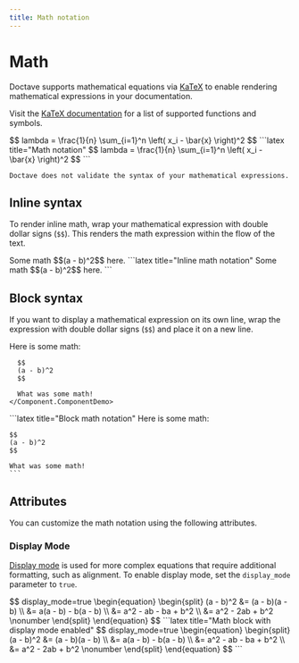 ```yaml
---
title: Math notation
---
```


Math
====

Doctave supports mathematical equations via [KaTeX](https://katex.org) to enable rendering mathematical expressions in your documentation.

Visit the [KaTeX documentation](https://katex.org/docs/supported.html) for a list of supported functions and symbols.

<Tabs>
  <Tab title="Preview">
    <Component.ComponentDemo>
      $$
      lambda = \frac{1}{n} \sum_{i=1}^n \left( x_i - \bar{x} \right)^2
      $$
    </Component.ComponentDemo>
  </Tab>
  <Tab title="Code">
    ```latex title="Math notation"
    $$
    lambda = \frac{1}{n} \sum_{i=1}^n \left( x_i - \bar{x} \right)^2
    $$
    ```
  </Tab>
</Tabs>

<Callout type="warning">
  <Flex gap="1">
    <Icon set="lucide" name="triangle-alert" />

    Doctave does not validate the syntax of your mathematical expressions.
  </Flex>
</Callout>

## Inline syntax

To render inline math, wrap your mathematical expression with double dollar signs (`$$`). This renders the math expression within the flow of the text.

<Tabs>
  <Tab title="Preview">
    <Component.ComponentDemo>
      <Flex>
        Some math $$(a - b)^2$$ here.
      </Flex>
    </Component.ComponentDemo>
  </Tab>
  <Tab title="Code">
    ```latex title="Inline math notation"
    Some math $$(a - b)^2$$ here.
    ```
  </Tab>
</Tabs>

## Block syntax

If you want to display a mathematical expression on its own line, wrap the expression with double dollar signs (`$$`) and place it on a new line.

<Tabs>
  <Tab title="Preview">
    <Component.ComponentDemo>
      Here is some math:

      $$
      (a - b)^2
      $$

      What was some math!
    </Component.ComponentDemo>
  </Tab>
  <Tab title="Code">
    ```latex title="Block math notation"
    Here is some math:

    $$
    (a - b)^2
    $$

    What was some math!
    ```
  </Tab>
</Tabs>


## Attributes

You can customize the math notation using the following attributes.


### Display Mode

[Display mode](https://katex.org/docs/options.html) is used for more complex equations that require additional formatting, such as alignment. To enable display mode, set the `display_mode` parameter to `true`.

<Tabs>
  <Tab title="Preview">
    <Component.ComponentDemo>
      $$ display_mode=true
      \begin{equation}
      \begin{split}
      (a - b)^2 &= (a - b)(a - b) \\
      &= a(a - b) - b(a - b)      \\
      &= a^2 - ab - ba + b^2      \\
      &= a^2 - 2ab + b^2          \nonumber
      \end{split}
      \end{equation}
      $$
    </Component.ComponentDemo>
  </Tab>
  <Tab title="Code">
    ```latex title="Math block with display mode enabled"
    $$ display_mode=true
    \begin{equation}
    \begin{split}
    (a - b)^2 &= (a - b)(a - b) \\
    &= a(a - b) - b(a - b)      \\
    &= a^2 - ab - ba + b^2      \\
    &= a^2 - 2ab + b^2          \nonumber
    \end{split}
    \end{equation}
    $$
    ```
  </Tab>
</Tabs>
